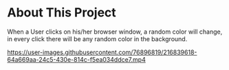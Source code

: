 # About This Project

When a User clicks on his/her browser window, a random color will change, 
in every click there will be any random color in the background.

https://user-images.githubusercontent.com/76896819/216839618-64a669aa-24c5-430e-814c-f5ea034ddce7.mp4
